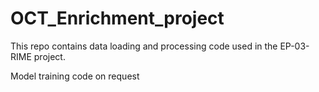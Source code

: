 # OCT_Enrichment_project

This repo contains data loading and processing code used in the EP-03-RIME project.

Model training code on request